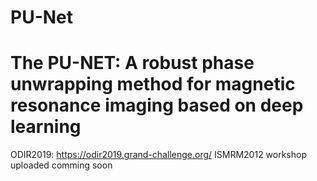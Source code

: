 # PU-Net
# The PU-NET: A robust phase unwrapping method for magnetic resonance imaging based on deep learning 
ODIR2019: https://odir2019.grand-challenge.org/
ISMRM2012 workshop uploaded
comming soon
